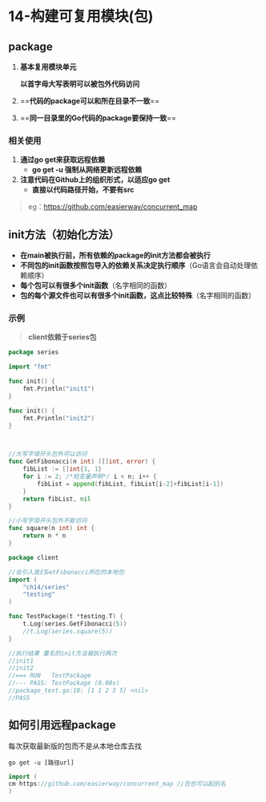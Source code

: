# 14-构建可复用模块(包)



## package

1. **基本复用模块单元**

   **以首字母大写表明可以被包外代码访问**

2. ==**代码的package可以和所在目录不一致**==

3. ==**同一目录里的Go代码的package要保持一致**==



### 相关使用

1. **通过go get来获取远程依赖**
   - **go get -u 强制从网络更新远程依赖**
2. **注意代码在Github上的组织形式，以适应go get**
   - **直接以代码路径开始，不要有src**

> eg：https://github.com/easierway/concurrent_map



## init方法（初始化方法）

- **在main被执行前，所有依赖的package的init方法都会被执行**
- **不同包的init函数按照包导入的依赖关系决定执行顺序**（Go语言会自动处理依赖顺序）
- **每个包可以有很多个init函数**（名字相同的函数）
- **包的每个源文件也可以有很多个init函数，这点比较特殊**（名字相同的函数）



### 示例

> **client依赖于series包**

```go
package series

import "fmt"

func init() {
	fmt.Println("init1")
}

func init() {
	fmt.Println("init2")
}



//大写字母开头包外可以访问
func GetFibonacci(n int) ([]int, error) {
	fibList := []int{1, 1}
	for i := 2; /*短变量声明*/ i < n; i++ {
		fibList = append(fibList, fibList[i-2]+fibList[i-1])
	}
	return fibList, nil
}

//小写字母开头包外不能访问
func square(n int) int {
	return n * n
}
```



```go
package client

//会引入我们GetFibonacci所在的本地包
import (
	"ch14/series"
	"testing"
)

func TestPackage(t *testing.T) {
	t.Log(series.GetFibonacci(5))
	//t.Log(series.square(5))
}

//执行结果 重名的init方法被执行两次
//init1
//init2
//=== RUN   TestPackage
//--- PASS: TestPackage (0.00s)
//package_test.go:10: [1 1 2 3 5] <nil>
//PASS
```



## 如何引用远程package

每次获取最新版的包而不是从本地仓库去找

```
go get -u [路径url]
```



```go
import (
cm https://github.com/easierway/concurrent_map //包也可以起别名
)
```

